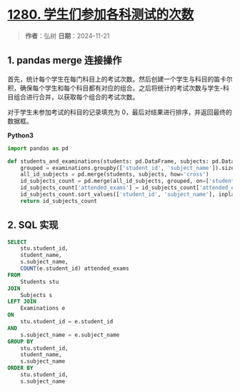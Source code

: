 # [1280. 学生们参加各科测试的次数](https://leetcode.cn/problems/students-and-examinations/description/)

> **作者**：弘树
> **日期**：2024-11-21

## 1. pandas merge 连接操作

首先，统计每个学生在每门科目上的考试次数。然后创建一个学生与科目的笛卡尔积，确保每个学生和每个科目都有对应的组合。之后将统计的考试次数与学生-科目组合进行合并，以获取每个组合的考试次数。

对于学生未参加考试的科目的记录填充为 0，最后对结果进行排序，并返回最终的数据框。

**Python3**

```python
import pandas as pd

def students_and_examinations(students: pd.DataFrame, subjects: pd.DataFrame, examinations: pd.DataFrame) -> pd.DataFrame:
    grouped = examinations.groupby(['student_id', 'subject_name']).size().reset_index(name='attended_exams')
    all_id_subjects = pd.merge(students, subjects, how='cross')
    id_subjects_count = pd.merge(all_id_subjects, grouped, on=['student_id', 'subject_name'], how='left')
    id_subjects_count['attended_exams'] = id_subjects_count['attended_exams'].fillna(0).astype(int)
    id_subjects_count.sort_values(['student_id', 'subject_name'], inplace=True)
    return id_subjects_count
```

## 2. SQL 实现

```sql
SELECT
    stu.student_id,
    student_name,
    s.subject_name,
    COUNT(e.student_id) attended_exams
FROM
    Students stu
JOIN
    Subjects s
LEFT JOIN
    Examinations e
ON
    stu.student_id = e.student_id
AND
    s.subject_name = e.subject_name
GROUP BY
    stu.student_id,
    student_name,
    s.subject_name
ORDER BY
    stu.student_id,
    s.subject_name
```